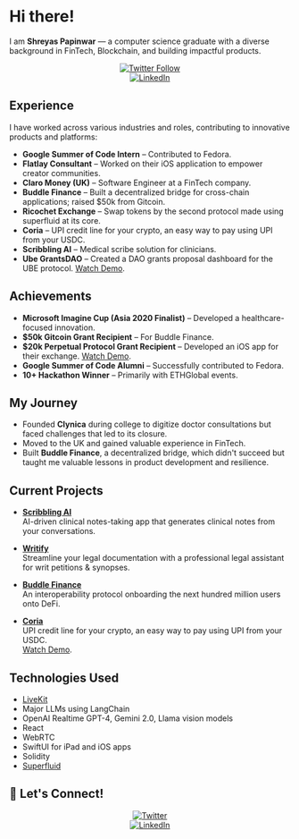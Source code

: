 # Hi there!

I am **Shreyas Papinwar** — a computer science graduate with a diverse background in FinTech, Blockchain, and building impactful products.

<div align="center">
  
[![Twitter Follow](https://img.shields.io/twitter/follow/spapinwar?style=social)](https://twitter.com/spapinwar)  
[![LinkedIn](https://img.shields.io/badge/LinkedIn-Connect-blue)](https://linkedin.com/in/shreyaspapi)

</div>

## Experience

I have worked across various industries and roles, contributing to innovative products and platforms:

- **Google Summer of Code Intern** – Contributed to Fedora.  
- **Flatlay Consultant** – Worked on their iOS application to empower creator communities.  
- **Claro Money (UK)** – Software Engineer at a FinTech company.  
- **Buddle Finance** – Built a decentralized bridge for cross-chain applications; raised $50k from Gitcoin.  
- **Ricochet Exchange** – Swap tokens by the second protocol made using superfluid at its core.  
- **Coria** – UPI credit line for your crypto, an easy way to pay using UPI from your USDC.  
- **Scribbling AI** – Medical scribe solution for clinicians.  
- **Ube GrantsDAO** – Created a DAO grants proposal dashboard for the UBE protocol. [Watch Demo](https://www.youtube.com/watch?v=Ov3N1ujIsOE).  

## Achievements

- **Microsoft Imagine Cup (Asia 2020 Finalist)** – Developed a healthcare-focused innovation.  
- **$50k Gitcoin Grant Recipient** – For Buddle Finance.  
- **$20k Perpetual Protocol Grant Recipient** – Developed an iOS app for their exchange. [Watch Demo](https://www.youtube.com/watch?v=WWw43cLWMnw).  
- **Google Summer of Code Alumni** – Successfully contributed to Fedora.  
- **10+ Hackathon Winner** – Primarily with ETHGlobal events.  

## My Journey

- Founded **Clynica** during college to digitize doctor consultations but faced challenges that led to its closure.  
- Moved to the UK and gained valuable experience in FinTech.  
- Built **Buddle Finance**, a decentralized bridge, which didn't succeed but taught me valuable lessons in product development and resilience.  

## Current Projects

- **[Scribbling AI](https://scribbling.ai)**  
  AI-driven clinical notes-taking app that generates clinical notes from your conversations.

- **[Writify](https://writify.climemed.in/)**  
  Streamline your legal documentation with a professional legal assistant for writ petitions & synopses.

- **[Buddle Finance](https://github.com/buddle-finance)**  
  An interoperability protocol onboarding the next hundred million users onto DeFi.

- **[Coria](https://coriaapp.github.io/)**  
  UPI credit line for your crypto, an easy way to pay using UPI from your USDC.  
  [Watch Demo](https://www.loom.com/share/1b4c919ef9e246f5953695f797bbbe42?sid=08ac6fc0-1b4c-46af-86ca-e9234a61a2c3).

## Technologies Used

- [LiveKit](https://livekit.io/)  
- Major LLMs using LangChain  
- OpenAI Realtime GPT-4, Gemini 2.0, Llama vision models  
- React  
- WebRTC  
- SwiftUI for iPad and iOS apps  
- Solidity  
- [Superfluid](https://superfluid.finance)  

## 🤝 Let's Connect!

<div align="center">

[![Twitter](https://img.shields.io/badge/Twitter-%40spapinwar-00acee)](https://twitter.com/spapinwar)  
[![LinkedIn](https://img.shields.io/badge/LinkedIn-shreyaspapi-0077B5)](https://linkedin.com/in/shreyaspapi)

</div>
